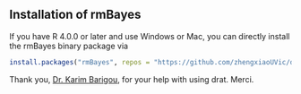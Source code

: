 ## Installation of rmBayes

If you have R 4.0.0 or later and use Windows or Mac, you can directly
install the rmBayes binary package via

``` r
install.packages("rmBayes", repos = "https://github.com/zhengxiaoUVic/drat", type = "binary", dependencies = TRUE)
```

Thank you, [Dr. Karim Barigou](https://github.com/eddelbuettel/drat/issues/114#issuecomment-813333001), for your help with using drat. Merci.
